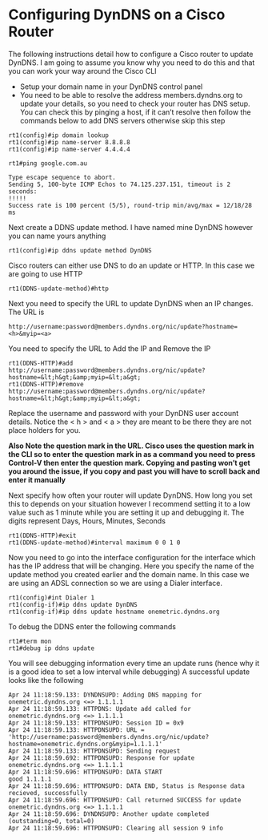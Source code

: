 # Configuring DynDNS on a Cisco Router
The following instructions detail how to configure a Cisco router to update DynDNS. I am going to assume you know why you need to do this and that you can work your way around the Cisco CLI


- Setup your domain name in your DynDNS control panel
- You need to be able to resolve the address members.dyndns.org to update your details, so you need to check your router has DNS setup. You can check this by pinging a host, if it can’t resolve then follow the commands below to add DNS servers otherwise skip this step

```
rt1(config)#ip domain lookup
rt1(config)#ip name-server 8.8.8.8
rt1(config)#ip name-server 4.4.4.4
 
rt1#ping google.com.au
 
Type escape sequence to abort.
Sending 5, 100-byte ICMP Echos to 74.125.237.151, timeout is 2 seconds:
!!!!!
Success rate is 100 percent (5/5), round-trip min/avg/max = 12/18/28 ms
```

Next create a DDNS update method. I have named mine DynDNS however you can name yours anything

```
rt1(config)#ip ddns update method DynDNS
```

Cisco routers can either use DNS to do an update or HTTP. In this case we are going to use HTTP

```
rt1(DDNS-update-method)#http
```

Next you need to specify the URL to update DynDNS when an IP changes. The URL is

```
http://username:password@members.dyndns.org/nic/update?hostname=<h>&myip=<a>
```

You need to specify the URL to Add the IP and Remove the IP

```
rt1(DDNS-HTTP)#add http://username:password@members.dyndns.org/nic/update?hostname=&lt;h&gt;&amp;myip=&lt;a&gt;
rt1(DDNS-HTTP)#remove http://username:password@members.dyndns.org/nic/update?hostname=&lt;h&gt;&amp;myip=&lt;a&gt;
```

Replace the username and password with your DynDNS user account details. Notice the < h > and < a > they are meant to be there they are not place holders for you.

**Also Note the question mark in the URL. Cisco uses the question mark in the CLI so to enter the question mark in as a command you need to press Control-V then enter the question mark. Copying and pasting won’t get you around the issue, if you copy and past you will have to scroll back and enter it manually**

Next specify how often your router will update DynDNS. How long you set this to depends on your situation however I recommend setting it to a low value such as 1 minute while you are setting it up and debugging it. The digits represent Days, Hours, Minutes, Seconds

```
rt1(DDNS-HTTP)#exit
rt1(DDNS-update-method)#interval maximum 0 0 1 0
```

Now you need to go into the interface configuration for the interface which has the IP address that will be changing. Here you specify the name of the update method you created earlier and the domain name. In this case we are using an ADSL connection so we are using a Dialer interface.

```
rt1(config)#int Dialer 1
rt1(config-if)#ip ddns update DynDNS
rt1(config-if)#ip ddns update hostname onemetric.dyndns.org
```

To debug the DDNS enter the following commands

```
rt1#term mon
rt1#debug ip ddns update
```

You will see debugging information every time an update runs (hence why it is a good idea to set a low interval while debugging) A successful update looks like the following

```
Apr 24 11:18:59.133: DYNDNSUPD: Adding DNS mapping for onemetric.dyndns.org <=> 1.1.1.1
Apr 24 11:18:59.133: HTTPDNS: Update add called for onemetric.dyndns.org <=> 1.1.1.1
Apr 24 11:18:59.133: HTTPDNSUPD: Session ID = 0x9
Apr 24 11:18:59.133: HTTPDNSUPD: URL = 'http://username:password@members.dyndns.org/nic/update?hostname=onemetric.dyndns.org&myip=1.1.1.1'
Apr 24 11:18:59.133: HTTPDNSUPD: Sending request
Apr 24 11:18:59.692: HTTPDNSUPD: Response for update onemetric.dyndns.org <=> 1.1.1.1
Apr 24 11:18:59.696: HTTPDNSUPD: DATA START
good 1.1.1.1
Apr 24 11:18:59.696: HTTPDNSUPD: DATA END, Status is Response data recieved, successfully
Apr 24 11:18:59.696: HTTPDNSUPD: Call returned SUCCESS for update onemetric.dyndns.org <=> 1.1.1.1
Apr 24 11:18:59.696: DYNDNSUPD: Another update completed (outstanding=0, total=0)
Apr 24 11:18:59.696: HTTPDNSUPD: Clearing all session 9 info
```
